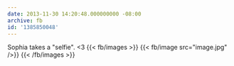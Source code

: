 ```yaml
---
date: 2013-11-30 14:20:48.000000000 -08:00
archive: fb
id: '1385850048'
---
```


Sophia takes a "selfie". <3
{{< fb/images >}}
{{< fb/image src="image.jpg" />}}
{{< /fb/images >}}
